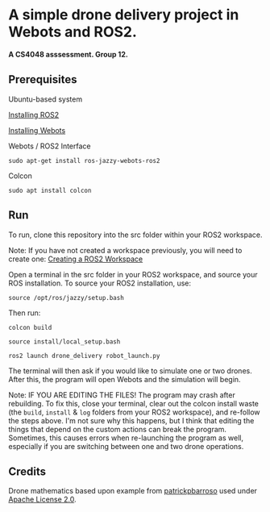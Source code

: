 # A simple drone delivery project in Webots and ROS2. 

**A CS4048 asssessment. Group 12.**

## Prerequisites

Ubuntu-based system

[Installing ROS2](https://docs.ros.org/en/jazzy/Installation/Ubuntu-Install-Debs.html)

[Installing Webots](https://cyberbotics.com/doc/guide/installation-procedure)

Webots / ROS2 Interface
```
sudo apt-get install ros-jazzy-webots-ros2
```
Colcon 
```
sudo apt install colcon
```
## Run

To run, clone this repository into the src folder within your ROS2 workspace.

Note: If you have not created a workspace previously, you will need to create one: [Creating a ROS2 Workspace](https://docs.ros.org/en/jazzy/Tutorials/Beginner-Client-Libraries/Creating-A-Workspace/Creating-A-Workspace.html)


Open a terminal in the src folder in your ROS2 workspace, and source your ROS installation.
To source your ROS2 installation, use:
```
source /opt/ros/jazzy/setup.bash
```
Then run:
```
colcon build
```
```
source install/local_setup.bash
```
```
ros2 launch drone_delivery robot_launch.py
```

The terminal will then ask if you would like to simulate one or two drones. After this, the program will open Webots and the simulation will begin.

Note: IF YOU ARE EDITING THE FILES! The program may crash after rebuilding. To fix this, close your terminal, clear out the colcon install waste (the `build`, `install` & `log` folders from your ROS2 workspace), and re-follow the steps above. I'm not sure why this happens, but I think that editing the things that depend on the custom actions can break the program. Sometimes, this causes errors when re-launching the program as well, especially if you are switching between one and two drone operations.

## Credits

Drone mathematics based upon example from [patrickpbarroso](https://github.com/patrickpbarroso/drone-simulation) used under [Apache License 2.0](https://www.apache.org/licenses/LICENSE-2.0).
